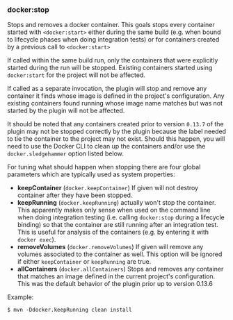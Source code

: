 ### docker:stop

Stops and removes a docker container. This goals stops every
container started with `<docker:start>` either during the same build
(e.g. when bound to lifecycle phases when doing integration tests) or
for containers created by a previous call to `<docker:start>`

If called within the same build run, only the containers that were 
explicitly started during the run will be stopped. Existing containers
started using `docker:start` for the project will not be affected.

If called as a separate invocation, the plugin will stop and remove any
container it finds whose image is defined in the project's configuration.
Any existing containers found running whose image name matches but was not 
started by the plugin will not be affected.

It should be noted that any containers created prior to version `0.13.7` of the
plugin may not be stopped correctly by the plugin because the label needed to tie
the container to the project may not exist. Should this happen, you will need to
use the Docker CLI to clean up the containers and/or use the `docker.sledgehammer`
option listed below. 

For tuning what should happen when stopping there are four global
parameters which are typically used as system properties:

* **keepContainer** (`docker.keepContainer`) If given will not destroy
  container after they have been stopped. 
* **keepRunning** (`docker.keepRunning`) actually won't stop the
  container. This apparently makes only sense when used on the command
  line when doing integration testing (i.e. calling `docker:stop`
  during a lifecycle binding) so that the container are still running
  after an integration test. This is useful for analysis of the
  containers (e.g. by entering it with `docker exec`). 
* **removeVolumes** (`docker.removeVolumes`) If given will remove any
  volumes associated to the container as well. This option will be ignored
  if either `keepContainer` or `keepRunning` are true.
* **allContainers** (`docker.allContainers`) Stops and removes any container that
  matches an image defined in the current project's configuration. This was the
  default behavior of the plugin prior up to version 0.13.6

Example: 

    $ mvn -Ddocker.keepRunning clean install
